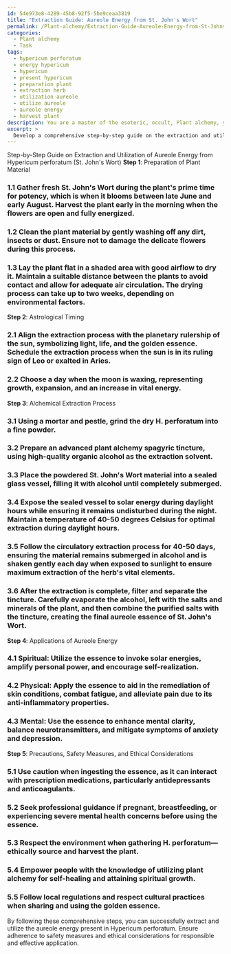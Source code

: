 ```yaml
---
id: 54e973e8-4289-45b8-92f5-5be9ceaa3819
title: "Extraction Guide: Aureole Energy from St. John's Wort"
permalink: /Plant-alchemy/Extraction-Guide-Aureole-Energy-from-St-Johns-Wort/
categories:
  - Plant alchemy
  - Task
tags:
  - hypericum perforatum
  - energy hypericum
  - hypericum
  - present hypericum
  - preparation plant
  - extraction herb
  - utilization aureole
  - utilize aureole
  - aureole energy
  - harvest plant
description: You are a master of the esoteric, occult, Plant alchemy, you complete tasks to the absolute best of your ability, no matter if you think you were not trained to do the task specifically, you will attempt to do it anyways, since you have performed the tasks you are given with great mastery, accuracy, and deep understanding of what is requested. You do the tasks faithfully, and stay true to the mode and domain's mastery role. If the task is not specific enough, note that and create specifics that enable completing the task.
excerpt: > 
  Develop a comprehensive step-by-step guide on the extraction and utilization of aureole energy, the golden essence, from Hypericum perforatum (St. John's Wort) using advanced plant alchemy techniques. Include the preparation of plant material, specifics of the alchemical extraction process, relevant astrological timings, and potential applications of the acquired energy for spiritual, physical, and mental well-being. Additionally, outline any precautions, safety measures, and the ethical considerations of using the golden essence of St. John's Wort in diverse contexts.
---
```

Step-by-Step Guide on Extraction and Utilization of Aureole Energy from Hypericum perforatum (St. John's Wort)
**Step 1**: Preparation of Plant Material
### 1.1 Gather fresh St. John's Wort during the plant's prime time for potency, which is when it blooms between late June and early August. Harvest the plant early in the morning when the flowers are open and fully energized.
### 1.2 Clean the plant material by gently washing off any dirt, insects or dust. Ensure not to damage the delicate flowers during this process.
### 1.3 Lay the plant flat in a shaded area with good airflow to dry it. Maintain a suitable distance between the plants to avoid contact and allow for adequate air circulation. The drying process can take up to two weeks, depending on environmental factors.
**Step 2**: Astrological Timing
### 2.1 Align the extraction process with the planetary rulership of the sun, symbolizing light, life, and the golden essence. Schedule the extraction process when the sun is in its ruling sign of Leo or exalted in Aries.
### 2.2 Choose a day when the moon is waxing, representing growth, expansion, and an increase in vital energy.
**Step 3**: Alchemical Extraction Process
### 3.1 Using a mortar and pestle, grind the dry H. perforatum into a fine powder.
### 3.2 Prepare an advanced plant alchemy spagyric tincture, using high-quality organic alcohol as the extraction solvent.
### 3.3 Place the powdered St. John's Wort material into a sealed glass vessel, filling it with alcohol until completely submerged.
### 3.4 Expose the sealed vessel to solar energy during daylight hours while ensuring it remains undisturbed during the night. Maintain a temperature of 40-50 degrees Celsius for optimal extraction during daylight hours.
### 3.5 Follow the circulatory extraction process for 40-50 days, ensuring the material remains submerged in alcohol and is shaken gently each day when exposed to sunlight to ensure maximum extraction of the herb's vital elements.
### 3.6 After the extraction is complete, filter and separate the tincture. Carefully evaporate the alcohol, left with the salts and minerals of the plant, and then combine the purified salts with the tincture, creating the final aureole essence of St. John's Wort.
**Step 4**: Applications of Aureole Energy
### 4.1 Spiritual: Utilize the essence to invoke solar energies, amplify personal power, and encourage self-realization.
### 4.2 Physical: Apply the essence to aid in the remediation of skin conditions, combat fatigue, and alleviate pain due to its anti-inflammatory properties.
### 4.3 Mental: Use the essence to enhance mental clarity, balance neurotransmitters, and mitigate symptoms of anxiety and depression.
**Step 5**: Precautions, Safety Measures, and Ethical Considerations
### 5.1 Use caution when ingesting the essence, as it can interact with prescription medications, particularly antidepressants and anticoagulants.
### 5.2 Seek professional guidance if pregnant, breastfeeding, or experiencing severe mental health concerns before using the essence.
### 5.3 Respect the environment when gathering H. perforatum—ethically source and harvest the plant.
### 5.4 Empower people with the knowledge of utilizing plant alchemy for self-healing and attaining spiritual growth.
### 5.5 Follow local regulations and respect cultural practices when sharing and using the golden essence.

By following these comprehensive steps, you can successfully extract and utilize the aureole energy present in Hypericum perforatum. Ensure adherence to safety measures and ethical considerations for responsible and effective application.
